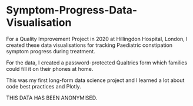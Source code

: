# Symptom-Progress-Data-Visualisation

For a Quality Improvement Project in 2020 at Hillingdon Hospital, London, I created these data visualisations for tracking Paediatric constipation symptom progress during treatment. 

For the data, I created a password-protected Qualtrics form which families could fill it on their phones at home. 

This was my first long-form data science project and I learned a lot about code best practices and Plotly.

THIS DATA HAS BEEN ANONYMISED.

